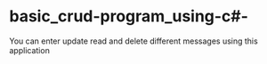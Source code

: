 # basic_crud-program_using-c#-
You can enter update read and delete different messages using this application
